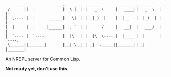 ```
  ______  __             .__   __. .______       _______ .______    __
 /      ||  |            |  \ |  | |   _  \     |   ____||   _  \  |  |
|  ,----'|  |      ______|   \|  | |  |_)  |    |  |__   |  |_)  | |  |
|  |     |  |     |______|  . `  | |      /     |   __|  |   ___/  |  |
|  `----.|  `----.       |  |\   | |  |\  \----.|  |____ |  |      |  `----.
 \______||_______|       |__| \__| | _| `._____||_______|| _|      |_______|
```

An NREPL server for Common Lisp.

**Not ready yet, don't use this.**
